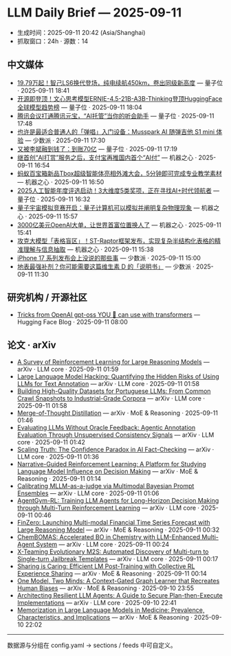 # LLM Daily Brief — 2025-09-11

- 生成时间：2025-09-11 20:42 (Asia/Shanghai)
- 抓取窗口：24h · 源数：14


## 中文媒体

- [19.79万起！智己LS6换代登场，纯电续航450km，卷出同级新高度](https://www.qbitai.com/2025/09/330613.html) — 量子位 · 2025-09-11 18:41
- [开源即登顶！文心思考模型ERNIE-4.5-21B-A3B-Thinking登顶HuggingFace全球模型趋势榜](https://www.qbitai.com/2025/09/330625.html) — 量子位 · 2025-09-11 18:04
- [腾讯会议打通腾讯元宝，“AI托管”当你的听会助手](https://www.qbitai.com/2025/09/330614.html) — 量子位 · 2025-09-11 17:48
- [也许是最适合普通人的「弹唱」入门设备：Musspark AI 随弹吉他 S1 mini 体验](https://sspai.com/post/102420) — 少数派 · 2025-09-11 17:30
- [又被李斌融到钱了：到账70亿](https://www.qbitai.com/2025/09/330582.html) — 量子位 · 2025-09-11 17:19
- [继首创“AI打赏”服务之后，支付宝再推国内首个“AI付”](https://www.jiqizhixin.com/articles/2025-09-11-12) — 机器之心 · 2025-09-11 16:54
- [蚂蚁百宝箱新品Tbox超级智能体亮相外滩大会，5分钟即可完成专业教学素材](https://www.jiqizhixin.com/articles/2025-09-11-11) — 机器之心 · 2025-09-11 16:50
- [2025人工智能年度评选启动！3大维度5类奖项，正在寻找AI+时代领航者](https://www.qbitai.com/2025/09/330518.html) — 量子位 · 2025-09-11 16:32
- [量子宇宙模拟竞赛开启：量子计算机可以模拟并阐明复杂物理现象](https://www.jiqizhixin.com/articles/2025-09-11-10) — 机器之心 · 2025-09-11 15:57
- [3000亿美元OpenAI大单，让世界首富位置换人了](https://www.jiqizhixin.com/articles/2025-09-11-9) — 机器之心 · 2025-09-11 15:41
- [攻克大模型「表格盲区」！ST-Raptor框架发布，实现复杂半结构化表格的精准理解与信息抽取](https://www.jiqizhixin.com/articles/2025-09-11-8) — 机器之心 · 2025-09-11 15:38
- [iPhone 17 系列发布会上没说的那些事](https://sspai.com/post/102432) — 少数派 · 2025-09-11 15:00
- [地表最强补剂？你可能需要这篇维生素 D 的「说明书」](https://sspai.com/post/102388) — 少数派 · 2025-09-11 11:30


## 研究机构 / 开源社区

- [Tricks from OpenAI gpt-oss YOU 🫵 can use with transformers](https://huggingface.co/blog/faster-transformers) — Hugging Face Blog · 2025-09-11 08:00


## 论文 · arXiv

- [A Survey of Reinforcement Learning for Large Reasoning Models](http://arxiv.org/abs/2509.08827v1) — arXiv · LLM core · 2025-09-11 01:59
- [Large Language Model Hacking: Quantifying the Hidden Risks of Using LLMs   for Text Annotation](http://arxiv.org/abs/2509.08825v1) — arXiv · LLM core · 2025-09-11 01:58
- [Building High-Quality Datasets for Portuguese LLMs: From Common Crawl   Snapshots to Industrial-Grade Corpora](http://arxiv.org/abs/2509.08824v1) — arXiv · LLM core · 2025-09-11 01:58
- [Merge-of-Thought Distillation](http://arxiv.org/abs/2509.08814v1) — arXiv · MoE & Reasoning · 2025-09-11 01:46
- [Evaluating LLMs Without Oracle Feedback: Agentic Annotation Evaluation   Through Unsupervised Consistency Signals](http://arxiv.org/abs/2509.08809v1) — arXiv · LLM core · 2025-09-11 01:42
- [Scaling Truth: The Confidence Paradox in AI Fact-Checking](http://arxiv.org/abs/2509.08803v1) — arXiv · LLM core · 2025-09-11 01:36
- [Narrative-Guided Reinforcement Learning: A Platform for Studying   Language Model Influence on Decision Making](http://arxiv.org/abs/2509.08785v1) — arXiv · MoE & Reasoning · 2025-09-11 01:14
- [Calibrating MLLM-as-a-judge via Multimodal Bayesian Prompt Ensembles](http://arxiv.org/abs/2509.08777v1) — arXiv · LLM core · 2025-09-11 01:06
- [AgentGym-RL: Training LLM Agents for Long-Horizon Decision Making   through Multi-Turn Reinforcement Learning](http://arxiv.org/abs/2509.08755v1) — arXiv · LLM core · 2025-09-11 00:46
- [FinZero: Launching Multi-modal Financial Time Series Forecast with Large   Reasoning Model](http://arxiv.org/abs/2509.08742v1) — arXiv · MoE & Reasoning · 2025-09-11 00:32
- [ChemBOMAS: Accelerated BO in Chemistry with LLM-Enhanced Multi-Agent   System](http://arxiv.org/abs/2509.08736v1) — arXiv · LLM core · 2025-09-11 00:24
- [X-Teaming Evolutionary M2S: Automated Discovery of Multi-turn to   Single-turn Jailbreak Templates](http://arxiv.org/abs/2509.08729v1) — arXiv · LLM core · 2025-09-11 00:17
- [Sharing is Caring: Efficient LM Post-Training with Collective RL   Experience Sharing](http://arxiv.org/abs/2509.08721v1) — arXiv · MoE & Reasoning · 2025-09-11 00:14
- [One Model, Two Minds: A Context-Gated Graph Learner that Recreates Human   Biases](http://arxiv.org/abs/2509.08705v1) — arXiv · MoE & Reasoning · 2025-09-10 23:55
- [Architecting Resilient LLM Agents: A Guide to Secure Plan-then-Execute   Implementations](http://arxiv.org/abs/2509.08646v1) — arXiv · LLM core · 2025-09-10 22:41
- [Memorization in Large Language Models in Medicine: Prevalence,   Characteristics, and Implications](http://arxiv.org/abs/2509.08604v1) — arXiv · MoE & Reasoning · 2025-09-10 22:02

---
数据源与分组在 config.yaml → sections / feeds 中可自定义。